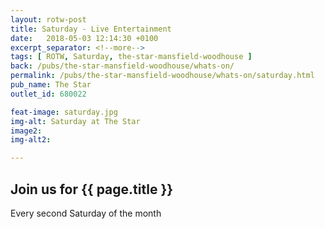 ```yaml
---
layout: rotw-post
title: Saturday - Live Entertainment
date:   2018-05-03 12:14:30 +0100
excerpt_separator: <!--more-->
tags: [ ROTW, Saturday, the-star-mansfield-woodhouse ]
back: /pubs/the-star-mansfield-woodhouse/whats-on/
permalink: /pubs/the-star-mansfield-woodhouse/whats-on/saturday.html
pub_name: The Star
outlet_id: 680022

feat-image: saturday.jpg
img-alt: Saturday at The Star
image2:
img-alt2:

---
```


<h2>Join us for {{ page.title }}</h2>

<p>Every second Saturday of the month</p>



